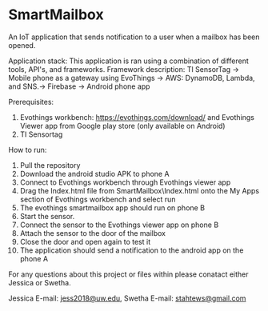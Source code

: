 # SmartMailbox
An IoT application that sends notification to a user when a mailbox has been opened.

Application stack:
This application is ran using a combination of different tools, API's, and frameworks.
Framework description:
TI SensorTag -> Mobile phone as a gateway using EvoThings -> AWS: DynamoDB, Lambda, and SNS.-> 
Firebase -> Android phone app

Prerequisites: 
1. Evothings workbench: https://evothings.com/download/ and Evothings Viewer app from Google play store (only available on Android)
2. TI Sensortag
 
How to run:
1. Pull the repository
2. Download the android studio APK to phone A
3. Connect to Evothings workbench through Evothings viewer app  
4. Drag the Index.html file from SmartMailbox\Index.html onto 
the My Apps section of Evothings workbench and select run
5. The evothings smartmailbox app should run on phone B
6. Start the sensor. 
7. Connect the sensor to the Evothings viewer app on phone B
8. Attach the sensor to the door of the mailbox
9. Close the door and open again to test it
10. The application should send a notification to the android app on the phone A

For any questions about this project or files within please conatact either Jessica or 
Swetha. 

Jessica E-mail: jess2018@uw.edu, Swetha  E-mail: stahtews@gmail.com

